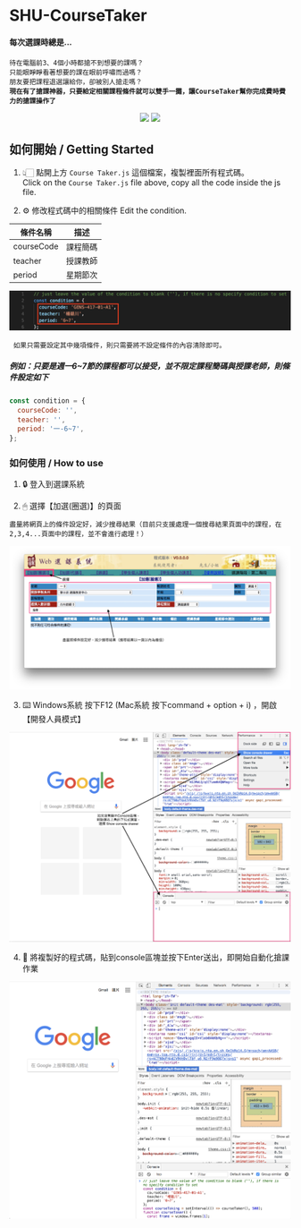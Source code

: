 # SHU-CourseTaker

#### 每次選課時總是...
` 待在電腦前3、4個小時都搶不到想要的課嗎？ `  
` 只能眼睜睜看著想要的課在眼前呼嘯而過嗎？ `  
` 朋友要把課程退選讓給你，卻被別人搶走嗎？ `  
**```現在有了搶課神器，只要給定相關課程條件就可以雙手一攤，讓CourseTaker幫你完成費時費力的搶課操作了```**  

<p align=center>
<a target="_blank" href="https://opensource.org/licenses/MIT" title="License: MIT"><img src="https://img.shields.io/badge/License-MIT-blue.svg"></a>
<a target="_blank" href="http://makeapullrequest.com" title="PRs Welcome"><img src="https://img.shields.io/badge/PRs-welcome-brightgreen.svg"></a>
</p>

## 如何開始 / Getting Started

1. 👆🏻 點開上方 ```Course Taker.js``` 這個檔案，複製裡面所有程式碼。  
Click on the ```Course Taker.js``` file above, copy all the code inside the js file.

2. ⚙️ 修改程式碼中的相關條件
Edit the condition.

| 條件名稱 | 描述 |
| ------------- | ----------- |
| courseCode | 課程簡碼 |
| teacher | 授課教師 |
| period | 星期節次 |

![condition](/img/condition.png)

` 如果只需要設定其中幾項條件，則只需要將不設定條件的內容清除即可。`

##### 例如：只要是週一6~7節的課程都可以接受，並不限定課程簡碼與授課老師，則條件設定如下

```javascript
const condition = {
  courseCode: '',
  teacher: '',
  period: '一-6~7',
};
```

### 如何使用 / How to use

1. 🔒 登入到選課系統

2. 🖱 選擇【加選(圈選)】的頁面

`盡量將網頁上的條件設定好，減少搜尋結果（目前只支援處理一個搜尋結果頁面中的課程，在2,3,4...頁面中的課程，並不會進行處理！）`

![takecourse](/img/takecourse.png)

3. ⌨️ Windows系統 按下F12 (Mac系統 按下command + option + i) ，開啟【開發人員模式】

![developer](/img/developer.png)

4. 🔁 將複製好的程式碼，貼到console區塊並按下Enter送出，即開始自動化搶課作業

![console](/img/console.png)
